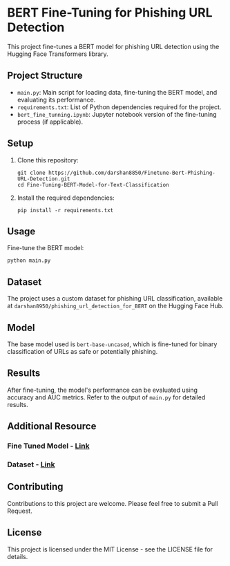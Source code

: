 # BERT Fine-Tuning for Phishing URL Detection

This project fine-tunes a BERT model for phishing URL detection using the Hugging Face Transformers library.

## Project Structure

- `main.py`: Main script for loading data, fine-tuning the BERT model, and evaluating its performance.
- `requirements.txt`: List of Python dependencies required for the project.
- `bert_fine_tunning.ipynb`: Jupyter notebook version of the fine-tuning process (if applicable).

## Setup

1. Clone this repository:
   ```
   git clone https://github.com/darshan8850/Finetune-Bert-Phishing-URL-Detection.git
   cd Fine-Tuning-BERT-Model-for-Text-Classification
   ```

2. Install the required dependencies:
   ```
   pip install -r requirements.txt
   ```

## Usage

   Fine-tune the BERT model:
   ```
   python main.py
   ```

## Dataset

The project uses a custom dataset for phishing URL classification, available at `darshan8950/phishing_url_detection_for_BERT` on the Hugging Face Hub.

## Model

The base model used is `bert-base-uncased`, which is fine-tuned for binary classification of URLs as safe or potentially phishing.

## Results

After fine-tuning, the model's performance can be evaluated using accuracy and AUC metrics. Refer to the output of `main.py` for detailed results.

## Additional Resource


### Fine Tuned Model - [Link](https://huggingface.co/datasets/darshan8950/phishing_url_detection_for_BERT)
### Dataset - [Link](https://huggingface.co/datasets/darshan8950/phishing_url_detection_for_BERT)

## Contributing

Contributions to this project are welcome. Please feel free to submit a Pull Request.

## License

This project is licensed under the MIT License - see the LICENSE file for details.
